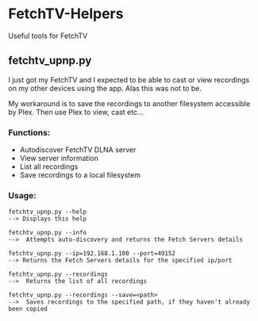 # FetchTV-Helpers
Useful tools for FetchTV

## fetchtv_upnp.py
I just got my FetchTV and I expected to be able to cast or view recordings on my other devices using the app.
Alas this was not to be.

My workaround is to save the recordings to another filesystem accessible by Plex.
Then use Plex to view, cast etc...

### Functions:
- Autodiscover FetchTV DLNA server
- View server information
- List all recordings
- Save recordings to a local filesystem

### Usage:
```
fetchtv_upnp.py --help
--> Displays this help

fetchtv_upnp.py --info
-->  Attempts auto-discovery and returns the Fetch Servers details

fetchtv_upnp.py --ip=192.168.1.100 --port=49152
--> Returns the Fetch Servers details for the specified ip/port

fetchtv_upnp.py --recordings
-->  Returns the list of all recordings

fetchtv_upnp.py --recordings --save=<path>
-->  Saves recordings to the specified path, if they haven't already been copied
```
